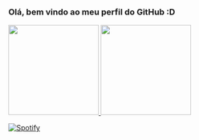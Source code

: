 ### Olá, bem vindo ao meu perfil do GitHub :D

<div>
<a href="https://github.com/MarcosMaga">
<img height="180em" src="https://github-readme-stats-eight-lac.vercel.app/api/top-langs/?username=MarcosMaga&layout=compact&langs_count=7&theme=dracula"/>
<img height="180em" src="https://github-readme-stats-eight-lac.vercel.app/api?username=MarcosMaga&show_icons=true&theme=dracula&include_all_commits=true&count_private=true"/>
</div>

[![Spotify](https://novatorem-teal-two.vercel.app/api/spotify)](https://open.spotify.com/user/22lgtynmtphzxbooilctdqxdi?si=4d968bcf7282462f&nd=1)
